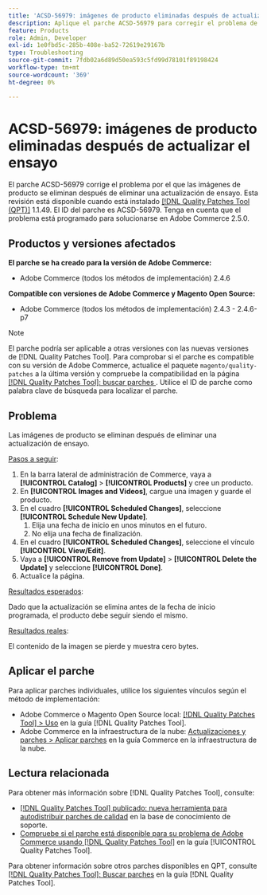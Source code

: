 ```yaml
---
title: 'ACSD-56979: imágenes de producto eliminadas después de actualizar el ensayo'
description: Aplique el parche ACSD-56979 para corregir el problema de Adobe Commerce en el que las imágenes de producto se eliminan después de eliminar una actualización de ensayo
feature: Products
role: Admin, Developer
exl-id: 1e0fbd5c-285b-408e-ba52-72619e29167b
type: Troubleshooting
source-git-commit: 7fdb02a6d89d50ea593c5fd99d78101f89198424
workflow-type: tm+mt
source-wordcount: '369'
ht-degree: 0%

---
```


# ACSD-56979: imágenes de producto eliminadas después de actualizar el ensayo

El parche ACSD-56979 corrige el problema por el que las imágenes de producto se eliminan después de eliminar una actualización de ensayo. Esta revisión está disponible cuando está instalado [[!DNL Quality Patches Tool (QPT)]](https://experienceleague.adobe.com/en/docs/commerce-operations/tools/quality-patches-tool/quality-patches-tool-to-self-serve-quality-patches) 1.1.49. El ID del parche es ACSD-56979. Tenga en cuenta que el problema está programado para solucionarse en Adobe Commerce 2.5.0.

## Productos y versiones afectados

**El parche se ha creado para la versión de Adobe Commerce:**

* Adobe Commerce (todos los métodos de implementación) 2.4.6

**Compatible con versiones de Adobe Commerce y Magento Open Source:**

* Adobe Commerce (todos los métodos de implementación) 2.4.3 - 2.4.6-p7

>[!NOTE]
>
>El parche podría ser aplicable a otras versiones con las nuevas versiones de [!DNL Quality Patches Tool]. Para comprobar si el parche es compatible con su versión de Adobe Commerce, actualice el paquete `magento/quality-patches` a la última versión y compruebe la compatibilidad en la página [[!DNL Quality Patches Tool]: buscar parches ](https://experienceleague.adobe.com/tools/commerce-quality-patches/index.html). Utilice el ID de parche como palabra clave de búsqueda para localizar el parche.

## Problema

Las imágenes de producto se eliminan después de eliminar una actualización de ensayo.

<u>Pasos a seguir</u>:

1. En la barra lateral de administración de Commerce, vaya a **[!UICONTROL Catalog]** > **[!UICONTROL Products]** y cree un producto.
1. En **[!UICONTROL Images and Videos]**, cargue una imagen y guarde el producto.
1. En el cuadro **[!UICONTROL Scheduled Changes]**, seleccione **[!UICONTROL Schedule New Update]**.
   1. Elija una fecha de inicio en unos minutos en el futuro.
   1. No elija una fecha de finalización.
1. En el cuadro **[!UICONTROL Scheduled Changes]**, seleccione el vínculo **[!UICONTROL View/Edit]**.
1. Vaya a **[!UICONTROL Remove from Update]** > **[!UICONTROL Delete the Update]** y seleccione **[!UICONTROL Done]**.
1. Actualice la página.

<u>Resultados esperados</u>:

Dado que la actualización se elimina antes de la fecha de inicio programada, el producto debe seguir siendo el mismo.

<u>Resultados reales</u>:

El contenido de la imagen se pierde y muestra cero bytes.

## Aplicar el parche

Para aplicar parches individuales, utilice los siguientes vínculos según el método de implementación:

* Adobe Commerce o Magento Open Source local: [[!DNL Quality Patches Tool] > Uso](/help/tools/quality-patches-tool/usage.md) en la guía [!DNL Quality Patches Tool].
* Adobe Commerce en la infraestructura de la nube: [Actualizaciones y parches > Aplicar parches](https://experienceleague.adobe.com/docs/commerce-cloud-service/user-guide/develop/upgrade/apply-patches.html) en la guía Commerce en la infraestructura de la nube.

## Lectura relacionada

Para obtener más información sobre [!DNL Quality Patches Tool], consulte:

* [[!DNL Quality Patches Tool] publicado: nueva herramienta para autodistribuir parches de calidad](https://experienceleague.adobe.com/en/docs/commerce-operations/tools/quality-patches-tool/quality-patches-tool-to-self-serve-quality-patches) en la base de conocimiento de soporte.
* [Compruebe si el parche está disponible para su problema de Adobe Commerce usando [!DNL Quality Patches Tool]](/help/tools/quality-patches-tool/patches-available-in-qpt/check-patch-for-magento-issue-with-magento-quality-patches.md) en la guía [!UICONTROL Quality Patches Tool].


Para obtener información sobre otros parches disponibles en QPT, consulte [[!DNL Quality Patches Tool]: Buscar parches](https://experienceleague.adobe.com/tools/commerce-quality-patches/index.html) en la guía [!DNL Quality Patches Tool].
